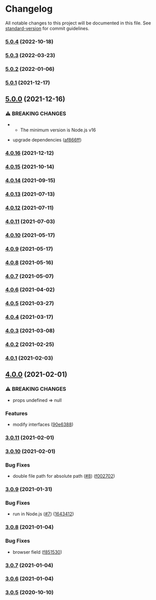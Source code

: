 # Changelog

All notable changes to this project will be documented in this file. See [standard-version](https://github.com/conventional-changelog/standard-version) for commit guidelines.

### [5.0.4](https://github.com/BlackGlory/parse-favicon/compare/v5.0.3...v5.0.4) (2022-10-18)

### [5.0.3](https://github.com/BlackGlory/parse-favicon/compare/v5.0.2...v5.0.3) (2022-03-23)

### [5.0.2](https://github.com/BlackGlory/parse-favicon/compare/v5.0.1...v5.0.2) (2022-01-06)

### [5.0.1](https://github.com/BlackGlory/parse-favicon/compare/v5.0.0...v5.0.1) (2021-12-17)

## [5.0.0](https://github.com/BlackGlory/parse-favicon/compare/v4.0.16...v5.0.0) (2021-12-16)


### ⚠ BREAKING CHANGES

* - The minimum version is Node.js v16

* upgrade dependencies ([af866ff](https://github.com/BlackGlory/parse-favicon/commit/af866ff553e5f9f647835b88ff51d3128c8117da))

### [4.0.16](https://github.com/BlackGlory/parse-favicon/compare/v4.0.15...v4.0.16) (2021-12-12)

### [4.0.15](https://github.com/BlackGlory/parse-favicon/compare/v4.0.14...v4.0.15) (2021-10-14)

### [4.0.14](https://github.com/BlackGlory/parse-favicon/compare/v4.0.13...v4.0.14) (2021-09-15)

### [4.0.13](https://github.com/BlackGlory/parse-favicon/compare/v4.0.12...v4.0.13) (2021-07-13)

### [4.0.12](https://github.com/BlackGlory/parse-favicon/compare/v4.0.11...v4.0.12) (2021-07-11)

### [4.0.11](https://github.com/BlackGlory/parse-favicon/compare/v4.0.10...v4.0.11) (2021-07-03)

### [4.0.10](https://github.com/BlackGlory/parse-favicon/compare/v4.0.9...v4.0.10) (2021-05-17)

### [4.0.9](https://github.com/BlackGlory/parse-favicon/compare/v4.0.8...v4.0.9) (2021-05-17)

### [4.0.8](https://github.com/BlackGlory/parse-favicon/compare/v4.0.7...v4.0.8) (2021-05-16)

### [4.0.7](https://github.com/BlackGlory/parse-favicon/compare/v4.0.6...v4.0.7) (2021-05-07)

### [4.0.6](https://github.com/BlackGlory/parse-favicon/compare/v4.0.5...v4.0.6) (2021-04-02)

### [4.0.5](https://github.com/BlackGlory/parse-favicon/compare/v4.0.4...v4.0.5) (2021-03-27)

### [4.0.4](https://github.com/BlackGlory/parse-favicon/compare/v4.0.3...v4.0.4) (2021-03-17)

### [4.0.3](https://github.com/BlackGlory/parse-favicon/compare/v4.0.2...v4.0.3) (2021-03-08)

### [4.0.2](https://github.com/BlackGlory/parse-favicon/compare/v4.0.1...v4.0.2) (2021-02-25)

### [4.0.1](https://github.com/BlackGlory/parse-favicon/compare/v4.0.0...v4.0.1) (2021-02-03)

## [4.0.0](https://github.com/BlackGlory/parse-favicon/compare/v3.0.11...v4.0.0) (2021-02-01)


### ⚠ BREAKING CHANGES

* props undefined => null

### Features

* modify interfaces ([90e6388](https://github.com/BlackGlory/parse-favicon/commit/90e6388de50f790b5b485e72ab33a380c7838857))

### [3.0.11](https://github.com/BlackGlory/parse-favicon/compare/v3.0.10...v3.0.11) (2021-02-01)

### [3.0.10](https://github.com/BlackGlory/parse-favicon/compare/v3.0.9...v3.0.10) (2021-02-01)


### Bug Fixes

* double file path for absolute path ([#8](https://github.com/BlackGlory/parse-favicon/issues/8)) ([f002702](https://github.com/BlackGlory/parse-favicon/commit/f002702ba09aa25c3cb17f627015f068133d084a))

### [3.0.9](https://github.com/BlackGlory/parse-favicon/compare/v3.0.8...v3.0.9) (2021-01-31)


### Bug Fixes

* run in Node.js ([#7](https://github.com/BlackGlory/parse-favicon/issues/7)) ([1643412](https://github.com/BlackGlory/parse-favicon/commit/1643412e4b563768037375dfd5f9eba5a183b7d7))

### [3.0.8](https://github.com/BlackGlory/parse-favicon/compare/v3.0.7...v3.0.8) (2021-01-04)


### Bug Fixes

* browser field ([f851530](https://github.com/BlackGlory/parse-favicon/commit/f8515309504ac181246ae81225d7580d9e4d58d6))

### [3.0.7](https://github.com/BlackGlory/parse-favicon/compare/v3.0.6...v3.0.7) (2021-01-04)

### [3.0.6](https://github.com/BlackGlory/parse-favicon/compare/v3.0.5...v3.0.6) (2021-01-04)

### [3.0.5](https://github.com/BlackGlory/parse-favicon/compare/v3.0.4...v3.0.5) (2020-10-10)
